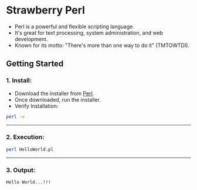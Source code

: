 # Strawberry Perl

- Perl is a powerful and flexible scripting language.
- It's great for text processing, system administration, and web development.
- Known for its motto: "There's more than one way to do it" (TMTOWTDI).

## Getting Started

### 1. Install:
- Download the installer from [Perl](https://strawberryperl.com/).
- Once downloaded, run the installer.
- Verify Installation:
```bash
perl -v
```

---

### 2. Execution:
```bash
perl HelloWorld.pl
```

---

### 3. Output:
```bash
Hello World...!!!
```